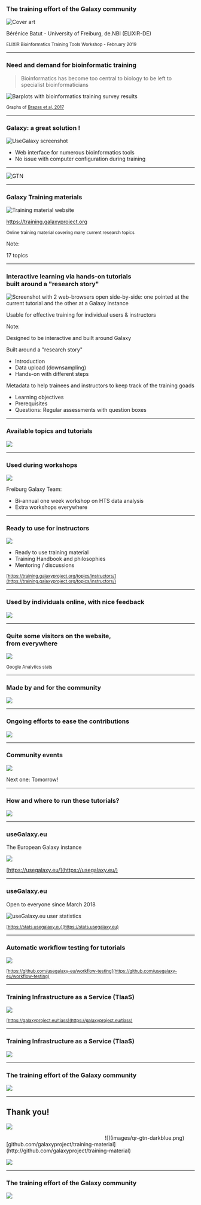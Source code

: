 ### The training effort of the Galaxy community

![Cover art](images/cover_art.png) <!-- .element width="60%" -->

Bérénice Batut - University of Freiburg, de.NBI (ELIXIR-DE)

<small>
ELIXIR Bioinformatics Training Tools Workshop - February 2019
</small>

---
### Need and demand for bioinformatic training

> Bioinformatics has become too central to biology to be left to specialist bioinformaticians<br/>

![Barplots with bioinformatics training survey results](images/brazas_graphs_preferences.png) <!-- .element width="80%" -->

<small>Graphs of [Brazas et al, 2017](http://biorxiv.org/content/early/2017/02/27/098996)</small>

----
### Galaxy: a great solution !

![UseGalaxy screenshot](images/usegalaxy.png) <!-- .element width="60%" -->

- Web interface for numerous bioinformatics tools
- No issue with computer configuration during training

----

![GTN](images/gtn_explanation.svg) <!-- .element width="100%" -->

---
### Galaxy Training materials

![Training material website](images/training_website.png) <!-- .element width="70%" -->

https://training.galaxyproject.org

<small>
Online training material covering many current research topics
</small>

Note:

17 topics

----
### Interactive learning via hands-on tutorials <br>built around a "research story"

![Screenshot with 2 web-browsers open side-by-side: one pointed at the current tutorial and the other at a Galaxy instance](images/interactive_hands_on.svg) <!-- .element width="100%" -->

Usable for effective training for individual users & instructors

Note:

Designed to be interactive and built around Galaxy

Built around a "research story"
- Introduction
- Data upload (downsampling)
- Hands-on with different steps

Metadata to help trainees and instructors to keep track of the training goads
- Learning objectives
- Prerequisites
- Questions: Regular assessments with question boxes

----
### Available topics and tutorials

![](images/topics_tutorials.svg) <!-- .element width="100%" -->

----
### Used during workshops

![](images/workshops_pictures.svg) <!-- .element width="100%" -->

Freiburg Galaxy Team: 
- Bi-annual one week workshop on HTS data analysis
- Extra workshops everywhere

----
### Ready to use for instructors

![](images/instructor_training.png) <!-- .element width="80%" -->

- Ready to use training material
- Training Handbook and philosophies
- Mentoring / discussions

<small>[https://training.galaxyproject.org/topics/instructors/](https://training.galaxyproject.org/topics/instructors/)</small>

----
### Used by individuals online, with nice feedback

![](images/feedbacks.svg) <!-- .element width="90%" -->

----
### Quite some visitors on the website, <br>from everywhere

![](images/google_analytics.svg) <!-- .element width="100%" -->

<small>Google Analytics stats</small>

---
### Made by and for the community

![](images/community.svg) <!-- .element width="100%" -->

----
### Ongoing efforts to ease the contributions

![](images/infra.png) <!-- .element width="100%" -->

----
### Community events

![](images/cofests.png) <!-- .element width="100%" -->

Next one: Tomorrow!

---
### How and where to run these tutorials?

![](images/workflow_data_instances.png) <!-- .element width="100%" -->

----
### useGalaxy.eu

The European Galaxy instance

![](images/usegalaxy-eu.png) <!-- .element width="100%" -->

[https://usegalaxy.eu/](https://usegalaxy.eu/)

----
### useGalaxy.eu

Open to everyone since March 2018

![useGalaxy.eu user statistics](images/usegalaxy-eu-user-statistics.svg) <!-- .element width="100%" -->

<small>[https://stats.usegalaxy.eu](https://stats.usegalaxy.eu)</small>

----
### Automatic workflow testing for tutorials

![](images/workflow_testing.png) <!-- .element width="80%" -->

<small>[https://github.com/usegalaxy-eu/workflow-testing](https://github.com/usegalaxy-eu/workflow-testing)</small>

----
### Training Infrastructure as a Service (TIaaS)

![](images/tiaas.svg) <!-- .element width="85%" -->

<small>[https://galaxyproject.eu/tiass](https://galaxyproject.eu/tiass)</small>

----
### Training Infrastructure as a Service (TIaaS) 

![](images/tiaas_stats.png) <!-- .element width="100%" -->

---
### The training effort of the Galaxy community

![](images/summary.svg) <!-- .element width="100%" -->

---
## Thank you!

![](images/hall_of_fame.png) <!-- .element width="100%" -->

<div id="left">
<section style="text-align: right; margin-right: 2em;">
![](images/qr-gtn-darkblue.png) <!-- .element width="50%" -->
</section>
</div>

<div id="right">
<section style="text-align: left;">
<i class="fab fa-github"></i> [github.com/galaxyproject/training-material](http://github.com/galaxyproject/training-material)

![](images/sponsors.png) <!-- .element width="100%" -->
</section>
</div>

---
### The training effort of the Galaxy community

![](images/summary.svg) <!-- .element width="100%" -->